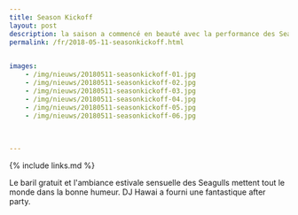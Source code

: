 ```yaml
---
title: Season Kickoff
layout: post
description: la saison a commencé en beauté avec la performance des Seagulls
permalink: /fr/2018-05-11-seasonkickoff.html

    
images: 
    - /img/nieuws/20180511-seasonkickoff-01.jpg
    - /img/nieuws/20180511-seasonkickoff-02.jpg
    - /img/nieuws/20180511-seasonkickoff-03.jpg
    - /img/nieuws/20180511-seasonkickoff-04.jpg
    - /img/nieuws/20180511-seasonkickoff-05.jpg
    - /img/nieuws/20180511-seasonkickoff-06.jpg
    
    
    
---
```


{% include links.md %}

Le baril gratuit et l'ambiance estivale sensuelle des Seagulls mettent tout le monde dans la bonne humeur. DJ Hawai a fourni une fantastique after party.
